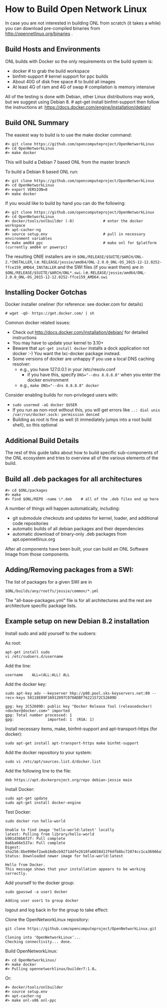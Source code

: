 How to Build Open Network Linux 
============================================================

In case you are not interested in building ONL from scratch
(it takes a while) you can download pre-compiled binaries from
http://opennetlinux.org/binaries .


Build Hosts and Environments
------------------------------------------------------------
ONL builds with Docker so the only requirements on the build system is:

- docker			# to grab the build workspace
- binfmt-support		# kernel support for ppc builds
- About 40G of disk free space 	# to build all images
- At least 4G of ram and 4G of swap # compilation is memory intensive

All of the testing is done with Debian, other Linux distributions may work, but we suggest using Debian 8.
    # apt-get install binfmt-support
    then follow the instructions at: https://docs.docker.com/engine/installation/debian/


Build ONL Summary
------------------------------------------------------------
The easiest way to build is to use the make docker command:

    #> git clone https://github.com/opencomputeproject/OpenNetworkLinux
    #> cd OpenNetworkLinux
    #> make docker

This will build a Debian 7 based ONL from the master branch

To build a Debian 8 based ONL run:

    #> git clone https://github.com/opencomputeproject/OpenNetworkLinux
    #> cd OpenNetworkLinux
    #> export VERSION=8
    #> make docker
    

If you would like to build by hand you can do the following:

    #> git clone https://github.com/opencomputeproject/OpenNetworkLinux
    #> cd OpenNetworkLinux
    #> docker/tools/onlbuilder (-8)             # enter the docker workspace
    #> apt-cacher-ng
    #> source setup.env                         # pull in necessary environment variables
    #> make amd64 ppc                           # make onl for $platform (currently amd64 or powerpc)

The resulting ONIE installers are in
`$ONL/RELEASE/$SUITE/$ARCH/ONL-2.*INSTALLER`, i.e. 
`RELEASE/jessie/amd64/ONL-2.0.0_ONL-OS_2015-12-12.0252-ffce159_AMD64_INSTALLER`
and the SWI files (if you want them) are in
`$ONL/RELEASE/$SUITE/$ARCH/ONL*.swi`. i.e.
`RELEASE/jessie/amd64/ONL-2.0.0_ONL-OS_2015-12-12.0252-ffce159_AMD64.swi`



Installing Docker Gotchas
------------------------------------------------------------

Docker installer oneliner (for reference: see docker.com for details)

    # wget -qO- https://get.docker.com/ | sh


Common docker related issues:

- Check out http://docs.docker.com/installation/debian/ for detailed instructions
- You may have to update your kernel to 3.10+
- Beware that `apt-get install docker` installs a dock application not docker :-)  You want the lxc-docker package instead.
- Some versions of docker are unhappy if you use a local DNS caching resolver:
	- e.g., you have 127.0.0.1 in your /etc/resolv.conf
        - if you have this, specify `DNS="--dns 8.8.8.8"` when you enter the docker environment
 	- e.g., `make DNS="--dns 8.8.8.8" docker`

Consider enabling builds for non-privileged users with:

- `sudo usermod -aG docker $USER`
- If you run as non-root without this, you will get errors like `..: dial unix /var/run/docker.sock: permission denied`
- Building as root is fine as well (it immediately jumps into a root build shell), so this optional
    
Additional Build Details
----------------------------------------------------------

The rest of this guide talks about how to build specific 
sub-components of the ONL ecosystem and tries to overview
all of the various elements of the build.

Build all .deb packages for all architectures
----------------------------------------------------------
    #> cd $ONL/packages
    #> make
    #> find $ONL/REPO -name \*.deb    # all of the .deb files end up here

A number of things will happen automatically, including:

- git submodule checkouts and updates for kernel, loader, and additional code repositories
- automatic builds of all debian packages and their dependencies
- automatic download of binary-only .deb packages from apt.opennetlinux.org

After all components have been built, your can build an ONL
Software Image from those components.

Adding/Removing packages from a SWI:
------------------------------------------------------------

The list of packages for a given SWI are in

    $ONL/builds/any/rootfs/jessie/common/*.yml

The "all-base-packages.yml" file is for all architectures and the rest are architecture specific package lists.


Example setup on new Debian 8.2 installation
------------------------------------------------------------
Install sudo and add yourself to the sudoers: 

As root:
```
apt-get install sudo
vi /etc/sudoers.d/username
```

Add the line:
```
username    ALL=(ALL:ALL) ALL
```

Add the docker key:
```
sudo apt-key adv --keyserver hkp://p80.pool.sks-keyservers.net:80 --recv-keys 58118E89F3A912897C070ADBF76221572C52609D

gpg: key 2C52609D: public key "Docker Release Tool (releasedocker) <docker@docker.com>" imported
gpg: Total number processed: 1
gpg:               imported: 1  (RSA: 1)
```

Install necessary items, make, binfmt-support and apt-transport-https (for docker):
```
sudo apt-get install apt-transport-https make binfmt-support
```

Add the docker repository to your system:
```
sudo vi /etc/apt/sources.list.d/docker.list
```
Add the following line to the file:
```
deb https://apt.dockerproject.org/repo debian-jessie main
```

Install Docker:
```
sudo apt-get update
sudo apt-get install docker-engine
```

Test Docker:
```
sudo docker run hello-world

Unable to find image 'hello-world:latest' locally
latest: Pulling from library/hello-world
b901d36b6f2f: Pull complete
0a6ba66e537a: Pull complete
Digest: sha256:8be990ef2aeb16dbcb9271ddfe2610fa6658d13f6dfb8bc72074cc1ca36966a7
Status: Downloaded newer image for hello-world:latest

Hello from Docker.
This message shows that your installation appears to be working correctly.
```

Add yourself to the docker group:
```
sudo gpasswd -a user1 docker

Adding user user1 to group docker
```

logout and log back in for the group to take effect:

Clone the OpenNetworkLinux repository:
```
git clone https://github.com/opencomputeproject/OpenNetworkLinux.git

Cloning into 'OpenNetworkLinux'...
Checking connectivity... done.
```

Build OpenNetworkLinux:

    #> cd OpenNetworkLinux/
    #> make docker
    #> Pulling opennetworklinux/builder7:1.0…

Or:

    #> docker/tools/onlbuilder
    #> source setup.env
    #> apt-cacher-ng
    #> make onl-x86 onl-ppc

